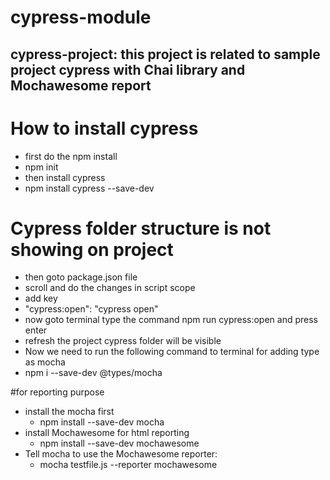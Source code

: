 # cypress-module
cypress-project: this project is related to sample project cypress with Chai library and Mochawesome report
-------
# How to install cypress
 - first do the npm install
 - npm init
 - then install cypress
 - npm install cypress --save-dev
 # Cypress folder structure is not showing on project
 - then goto package.json file 
 - scroll and do the changes in script scope
 - add key 
 - "cypress:open": "cypress open"
 - now goto terminal type the command npm run cypress:open and press enter
 - refresh the project cypress folder will be visible
- Now we need to run the following command to terminal for adding type as mocha
- npm i --save-dev @types/mocha

 #for reporting purpose
- install the mocha first
    - npm install --save-dev mocha
- install Mochawesome for html reporting 
    - npm install --save-dev mochawesome
- Tell mocha to use the Mochawesome reporter:
    - mocha testfile.js --reporter mochawesome

